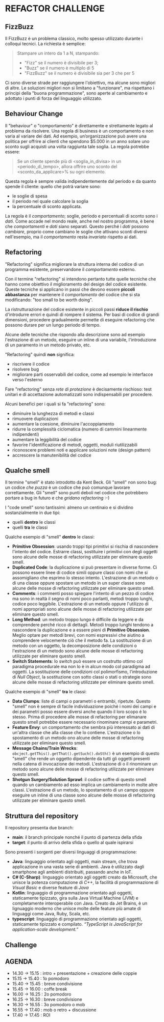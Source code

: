 # REFACTOR CHALLENGE

## FizzBuzz
Il FizzBuzz è un problema classico, molto spesso utilizzato durante i colloqui tecnici.
La richiesta è semplice:

> Stampare un intero da 1 a N, stampando:
> - "Fizz" se il numero è divisibile per 3;
> - "Buzz" se il numero è multiplo di 5
> - "FizzBuzz" se il numero è divisibile sia per 3 che per 5

Ci sono diverse strade per raggiungere l'obiettivo, ma alcune sono migliori di altre.
Le soluzioni migliori non si limitano a "funzionare", ma rispettano i principi della "buona programmazione", sono aperte al cambiamento e adottato i punti di forza del linguaggio utilizzato.

## Behaviour Change
Il  "behaviour" o "comportamento" è direttamente e strettamente legato al problema da risolvere. Una regola di business è un comportamento e non varia al variare dei dati.
Ad esempio, un’organizzazione può avere una politica per offrire ai clienti che spendono $5.000 in un anno solare uno sconto sugli acquisti una volta raggiunta tale soglia. La regola potrebbe essere: 

> Se un cliente spende più di <soglia_in_divisa> in un <periodo_di_tempo>, allora offrire uno sconto del <sconto_da_applicare>% su ogni elemento. 

Questa regola è sempre valida indipendentemente dal periodo e da quanto spende il cliente: quello che potrà variare sono:
- le soglie di spesa
- il periodo nel quale calcolare la soglia
- la percentuale di sconto applicata. 

La regola è il _comportamento_; soglie, periodo e percentuali di sconto sono i _dati_. Come accade nel mondo reale, anche nel nostro programma, è bene che _comportamenti_ e _dati_ siano separati. Questo perché i _dati_ possono _cambiare_, proprio come cambiano le soglie che attivano sconti diversi nell'esempio, ma il _comportamento_ resta _invariato_ rispetto ai dati. 

## Refactoring
"Refactoring" significa migliorare la struttura interna del codice di un programma esistente, preservandone il _comportamento_ esterno.

Con il termine "refactoring" si intendono pertanto  tutte quelle tecniche che hanno come obiettivo il miglioramento del design del codice esistente. Queste tecniche si applicano in passi che devono essere **piccoli abbastanza** per mantenere il _comportamento_ del codice che si sta modificando: "too small to be worth doing". 

La ristrutturazione del codice esistente in piccoli passi **riduce il rischio** d'introdurre errori e quindi di rompere il sistema. Per basi di codice di grandi dimensioni, procedere gradualmente permette di eseguire refactoring che possono durare per un lungo periodo di tempo.

Alcune delle tecniche che rispondo alla descrizione sono ad esempio l'estrazione di un metodo, eseguire un inline di una variabile, l'introduzione di un paramento in un metodo privato, etc.

"Refactoring" quindi **non** significa:
- riscrivere il codice
- risolvere bug
- migliorare parti osservabili del codice, come ad esempio le interfacce verso l'esterno

Fare "refactoring" senza _rete di protezione_ è decisamente rischioso: test unitari e di accettazione automatizzati sono indispensabili per procedere.

Alcuni benefici per i quali si fa "refactoring" sono:
- diminuire la lunghezza di metodi e classi
- rimuovere duplicazioni
- aumentare la coesione, diminuire l'accoppiamento
- ridurre la complessità ciclomatica (numero di cammini linearmente indipendenti)
- aumentare la leggibilità del codice
- favorire l'identificazione di metodi, oggetti, moduli riutilizzabili
- riconoscere problemi noti e applicare soluzioni note (design pattern)
- accrescere la manutenibilità del codice

## Qualche smell
Il termine "smell" è stato introdotto da Kent Beck. Gli "smell" non sono bug: un codice _che puzza_ è un codice che può comunque lavorare correttamente. Gli "smell" sono punti deboli nel codice che potrebbero portare a bug in futuro e che _gridano refactoring_ :-)

I "code smell" sono tantissimi: almeno un centinaio e si dividino sostanzialmente in due tipi:
- quelli **dentro** le classi
- quelli **tra** le classi 

Qualche esempio di "smell" **dentro** le classi:
- **Primitive Obsession**: usando troppi tipi primitivi si rischia di nascondere l'intento del codice. Estrarre classi, sostituire i primitivi con degli oggetti sono alcune delle mosse di refactoring utilizzate per eliminare questo smell.
- **Duplicated Code**: la duplicazione si può presentare in diverse forme. Ci possono essere linee di codice simili oppure classi con nomi che si assomigliano che esprimo lo stesso intento. L'estrazione di un metodo o di una classe oppure spostare un metodo in un super classe sono alcune delle mosse di refactoring utilizzate per eliminare questo smell.
- **Comments**: i commenti posso spiegare l'intento di un pezzo di codice ma sono in realtà il segno di nomi poco parlanti, metodi troppo lunghi, codice poco leggibile. L'estrazione di un metodo oppure l'utilizzo di nomi appropriati sono alcune delle mosse di refactoring utilizzate per eliminare questo smell.
- **Long Method**: un metodo troppo lungo è difficile da leggere e da comprendere perché ricco di dettagli. Metodi troppo lunghi tendono a nascondere la duplicazione e a essere pieni di **Primitive Obsession**. Meglio optare per metodi brevi, con nomi espressivi che aiutino a comprendere velocemente ciò che il metodo fa. La sostituzione di un metodo con un oggetto, la decomposizione delle condizioni o l'estrazione di un metodo sono alcune delle mosse di refactoring utilizzate per eliminare questo smell.
- **Switch Statements**: lo switch può essere un costrutto ottimo col paradigma procedurale ma non lo è in alcun modo col paradigma ad oggetti. La sostituzione delle condizioni col polimorfismo, l'introduzione di _Null Object_, la sostituzione con sotto classi o stati o strategie sono alcune delle mosse di refactoring utilizzate per eliminare questo smell.

Qualche esempio di "smell" **tra** le classi:
- **Data Clumps**: liste di campi o parametri o entrambi, ripetute. Questo "smell" non è sempre di facile individuazione poiché i nomi dei campi e dei parametri posso essere diversi anche quando il loro scopo é lo stesso. Prima di procedere alle mosse di refactoring per elimanare questo smell potrebbe essere necessario rinominare campi e parametri.
- **Feature Envy**: un comportamento che sembra più interessato ai dati di un'altra classe che alla classe che lo contiene. L'estrazione o lo spostamento di un metodo ono alcune delle mosse di refactoring utilizzate per eliminare questo smell.
- **Message Chains/Train Wrecks**: `obcject.getThis().getThat().getSuch().doSth()` è un esempio di questo "smell" che rende un oggetto dipendente da tutti gli oggetti presenti nella catena di invocazione dei metodi. L'estrazione di o il rinominare un metodo sono alcune delle mosse di refactoring utilizzate per eliminare questo smell.
- **Shotgun Surgery/Solution Sprawl**: il codice soffre di questo smell quando un cambiamento ad esso implica un cambiamento in molte altre classi. L'estrazione di un metodo, lo spostamento di un campo oppure eseguire un inline di una classe sono alcune delle mosse di refactoring utilizzate per eliminare questo smell.

## Struttura del repository
Il repository presenta due branch:
- **main**: il branch principale nonché il punto di partenza della sfida
- **target**: il punto di arrivo della sfida o quello al quale ispirarsi

Sono presenti i sorgenti per diversi linguaggi di programmazione:
- **Java**: linguaggio orientato agli oggetti, main stream, che trova applicazione in una vasta serie di ambienti. Java è utilizzato dagli smartphone agli ambienti distribuiti, passando anche in IoT.
- **C# (C-Sharp)**: linguaggio orientato agli oggetti creato da Microsoft, che unisce la potenza computazione di *C++*, la facilità di programmazione di *Visual Basic* e diverse feature di *Java*
- **Kotlin**: linguaggio di programmazione orientato agli oggetti, staticamente tipizzato, gira sulla Java Virtual Machine (JVM) e completamente interoperabile con Java. Creato da Jet Brains, è un lignuaggio moderno che unisce molte delle feature più amate di linguaggi come Java, Ruby, Scala, etc.
- **typescript**: linguaggio di programmazione orientato agli oggetti, staticamente tipizzato e compilato. *“TypeScript is JavaScript for application-scale development.”*

## Challenge

## AGENDA
* 14.30 -> 15.15 : intro + presentazione + creazione delle coppie
* 15.15 -> 15.40 : 1o pomodoro
* 15.40 -> 15.45 : breve condivisione
* 15.45 -> 16.00 : coffe break
* 16.00 -> 16.25 : 2o pomodoro
* 16.25 -> 16.30 : breve condivisione
* 16.30 -> 16.55 : 3o pomodoro o mob
* 16.55 -> 17.40 : mob o retro + discussione
* 17.40 -> 17.45 : ROI
